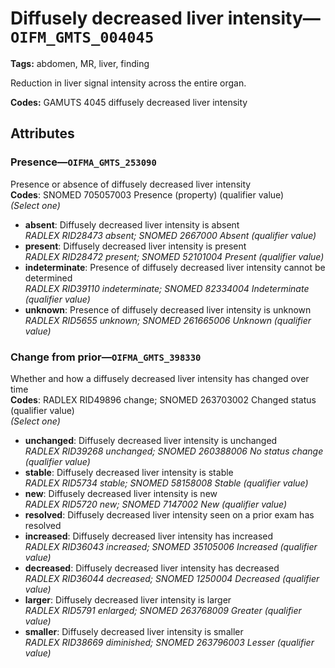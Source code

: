 # Diffusely decreased liver intensity—`OIFM_GMTS_004045`

**Tags:** abdomen, MR, liver, finding

Reduction in liver signal intensity across the entire organ.

**Codes:** GAMUTS 4045 diffusely decreased liver intensity

## Attributes

### Presence—`OIFMA_GMTS_253090`

Presence or absence of diffusely decreased liver intensity  
**Codes**: SNOMED 705057003 Presence (property) (qualifier value)  
*(Select one)*

- **absent**: Diffusely decreased liver intensity is absent  
_RADLEX RID28473 absent; SNOMED 2667000 Absent (qualifier value)_
- **present**: Diffusely decreased liver intensity is present  
_RADLEX RID28472 present; SNOMED 52101004 Present (qualifier value)_
- **indeterminate**: Presence of diffusely decreased liver intensity cannot be determined  
_RADLEX RID39110 indeterminate; SNOMED 82334004 Indeterminate (qualifier value)_
- **unknown**: Presence of diffusely decreased liver intensity is unknown  
_RADLEX RID5655 unknown; SNOMED 261665006 Unknown (qualifier value)_

### Change from prior—`OIFMA_GMTS_398330`

Whether and how a diffusely decreased liver intensity has changed over time  
**Codes**: RADLEX RID49896 change; SNOMED 263703002 Changed status (qualifier value)  
*(Select one)*

- **unchanged**: Diffusely decreased liver intensity is unchanged  
_RADLEX RID39268 unchanged; SNOMED 260388006 No status change (qualifier value)_
- **stable**: Diffusely decreased liver intensity is stable  
_RADLEX RID5734 stable; SNOMED 58158008 Stable (qualifier value)_
- **new**: Diffusely decreased liver intensity is new  
_RADLEX RID5720 new; SNOMED 7147002 New (qualifier value)_
- **resolved**: Diffusely decreased liver intensity seen on a prior exam has resolved  
- **increased**: Diffusely decreased liver intensity has increased  
_RADLEX RID36043 increased; SNOMED 35105006 Increased (qualifier value)_
- **decreased**: Diffusely decreased liver intensity has decreased  
_RADLEX RID36044 decreased; SNOMED 1250004 Decreased (qualifier value)_
- **larger**: Diffusely decreased liver intensity is larger  
_RADLEX RID5791 enlarged; SNOMED 263768009 Greater (qualifier value)_
- **smaller**: Diffusely decreased liver intensity is smaller  
_RADLEX RID38669 diminished; SNOMED 263796003 Lesser (qualifier value)_